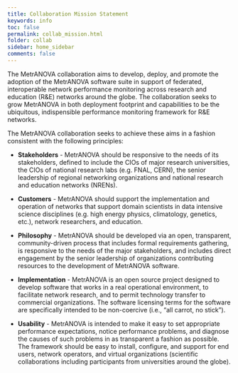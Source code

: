 ```yaml
---
title: Collaboration Mission Statement
keywords: info
toc: false
permalink: collab_mission.html
folder: collab
sidebar: home_sidebar
comments: false
---
```



The MetrANOVA collaboration aims to develop, deploy, and promote the
adoption of the MetrANOVA software suite in support of federated,
interoperable network performance monitoring across research and
education (R&amp;E) networks around the globe. The collaboration seeks
to grow MetrANOVA in both deployment footprint and capabilities to be
the ubiquitous, indispensible performance monitoring framework for
R&amp;E networks.

The MetrANOVA collaboration seeks to achieve these aims in a fashion
consistent with the following principles:

 * **Stakeholders** - MetrANOVA should be responsive to the needs of
     its stakeholders, defined to include the CIOs of major research
     universities, the CIOs of national research labs (e.g. FNAL,
     CERN), the senior leadership of regional networking organizations
     and national research and education networks (NRENs).

 * **Customers** - MetrANOVA should support the implementation and
     operation of networks that support domain scientists in data
     intensive science disciplines (e.g. high energy physics,
     climatology, genetics, etc.), network researchers, and education.

 * **Philosophy** - MetrANOVA should be developed via an open,
     transparent, community-driven process that includes formal
     requirements gathering, is responsive to the needs of the major
     stakeholders, and includes direct engagement by the senior
     leadership of organizations contributing resources to the
     development of MetrANOVA software.

 * **Implementation** - MetrANOVA is an open source project designed
   to develop software that works in a real operational environment,
   to facilitate network research, and to permit technology transfer
   to commercial organizations. The software licensing terms for the
   software are specifically intended to be non-coercive (i.e., “all
   carrot, no stick”).

 * **Usability** - MetrANOVA is intended to make it easy to set
     appropriate performance expectations, notice performance
     problems, and diagnose the causes of such problems in as
     transparent a fashion as possible. The framework should be easy
     to install, configure, and support for end users, network
     operators, and virtual organizations (scientific collaborations
     including participants from universities around the globe).
